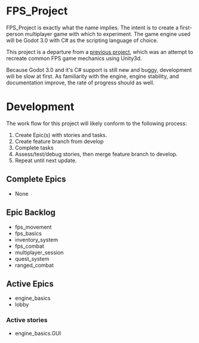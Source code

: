 # FPS_Project

FPS_Project is exactly what the name implies. The intent is to create a first-person multiplayer game
with which to experiment. The game engine used will be Godot 3.0 with C# as the scripting language of choice.

This project is a departure from a [previous project](https://github.com/justi1jc/FPS), which was an attempt
to recreate common FPS game mechanics using Unity3d.

Because Godot 3.0 and it's C# support is still new and buggy, development will be slow at first. As familiarity
with the engine, engine stability, and documentation improve, the rate of progress should as well.


# Development
The work flow for this project will likely conform to the following process:
1. Create Epic(s) with stories and tasks.
2. Create feature branch from develop
3. Complete tasks
4. Assess/test/debug stories, then merge feature branch to develop.
5. Repeat until next update.

## Complete Epics
* None

## Epic Backlog
* fps_movement
* fps_basics
* inventory_system
* fps_combat
* multiplayer_session
* quest_system
* ranged_combat

## Active Epics
* engine_basics
* lobby

### Active stories
* engine_basics.GUI
